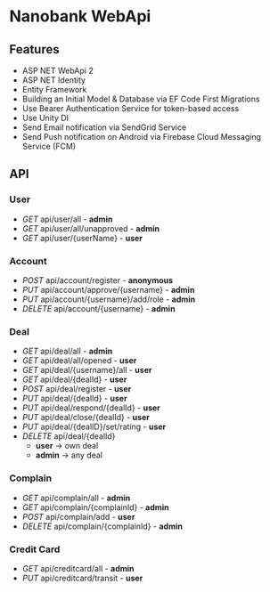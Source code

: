 # Nanobank WebApi

## Features

* ASP NET WebApi 2
* ASP NET Identity
* Entity Framework
* Building an Initial Model & Database via EF Code First Migrations 
* Use Bearer Authentication Service for token-based access
* Use Unity DI
* Send Email notification via SendGrid Service
* Send Push notification on Android via Firebase Cloud Messaging Service (FCM)

## API

### User
* _GET_ api/user/all - **admin**
* _GET_ api/user/all/unapproved - **admin**
* _GET_ api/user/{userName} - **user**

### Account
* _POST_ api/account/register - **anonymous**
* _PUT_ api/account/approve/{username} - **admin**
* _PUT_ api/account/{username}/add/role - **admin**
* _DELETE_ api/account/{username} - **admin**

### Deal
* _GET_ api/deal/all - **admin**
* _GET_ api/deal/all/opened - **user**
* _GET_ api/deal/{username}/all - **user**
* _GET_ api/deal/{dealId} - **user**
* _POST_ api/deal/register - **user**
* _PUT_ api/deal/{dealId} - **user**
* _PUT_ api/deal/respond/{dealId} - **user**
* _PUT_ api/deal/close/{dealId} - **user**
* _PUT_ api/deal/{dealID}/set/rating - **user**
* _DELETE_ api/deal/{dealId}
	* **user** -> own deal
	* **admin** -> any deal

### Complain
* _GET_ api/complain/all - **admin**
* _GET_ api/complain/{complainId} - **admin**
* _POST_ api/complain/add - **user**
* _DELETE_ api/complain/{complainId} - **admin**

### Credit Card
* _GET_ api/creditcard/all - **admin**
* _PUT_ api/creditcard/transit - **user**
